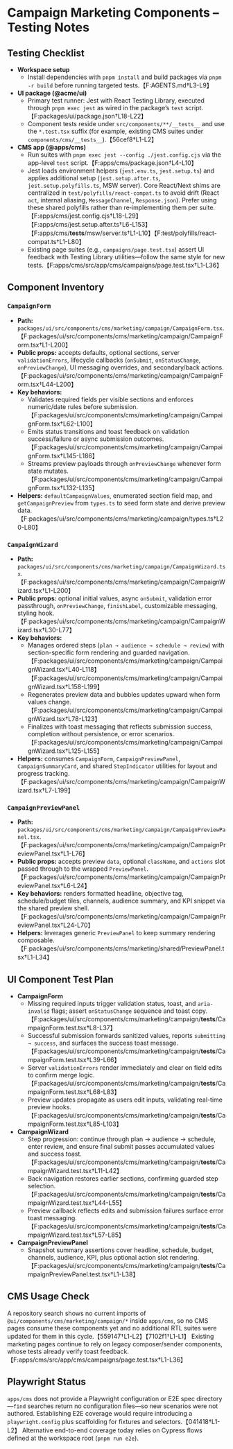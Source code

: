 # Campaign Marketing Components – Testing Notes

## Testing Checklist
- **Workspace setup**
  - Install dependencies with `pnpm install` and build packages via `pnpm -r build` before running targeted tests.【F:AGENTS.md†L3-L9】
- **UI package (@acme/ui)**
  - Primary test runner: Jest with React Testing Library, executed through `pnpm exec jest` as wired in the package’s `test` script.【F:packages/ui/package.json†L18-L22】
  - Component tests reside under `src/components/**/__tests__` and use the `*.test.tsx` suffix (for example, existing CMS suites under `components/cms/__tests__`).【56cef8†L1-L2】
- **CMS app (@apps/cms)**
  - Run suites with `pnpm exec jest --config ./jest.config.cjs` via the app-level `test` script.【F:apps/cms/package.json†L4-L10】
  - Jest loads environment helpers (`jest.env.ts`, `jest.setup.ts`) and applies additional setup (`jest.setup.after.ts`, `jest.setup.polyfills.ts`, MSW server). Core React/Next shims are centralized in `test/polyfills/react-compat.ts` to avoid drift (React `act`, internal aliasing, `MessageChannel`, `Response.json`). Prefer using these shared polyfills rather than re‑implementing them per suite.【F:apps/cms/jest.config.cjs†L18-L29】【F:apps/cms/jest.setup.after.ts†L6-L153】【F:apps/cms/__tests__/msw/server.ts†L1-L10】【F:test/polyfills/react-compat.ts†L1-L80】
  - Existing page suites (e.g., `campaigns/page.test.tsx`) assert UI feedback with Testing Library utilities—follow the same style for new tests.【F:apps/cms/src/app/cms/campaigns/page.test.tsx†L1-L36】

## Component Inventory

### `CampaignForm`
- **Path:** `packages/ui/src/components/cms/marketing/campaign/CampaignForm.tsx`.【F:packages/ui/src/components/cms/marketing/campaign/CampaignForm.tsx†L1-L200】
- **Public props:** accepts defaults, optional sections, server `validationErrors`, lifecycle callbacks (`onSubmit`, `onStatusChange`, `onPreviewChange`), UI messaging overrides, and secondary/back actions.【F:packages/ui/src/components/cms/marketing/campaign/CampaignForm.tsx†L44-L200】
- **Key behaviors:**
  - Validates required fields per visible sections and enforces numeric/date rules before submission.【F:packages/ui/src/components/cms/marketing/campaign/CampaignForm.tsx†L62-L100】
  - Emits status transitions and toast feedback on validation success/failure or async submission outcomes.【F:packages/ui/src/components/cms/marketing/campaign/CampaignForm.tsx†L145-L186】
  - Streams preview payloads through `onPreviewChange` whenever form state mutates.【F:packages/ui/src/components/cms/marketing/campaign/CampaignForm.tsx†L132-L135】
- **Helpers:** `defaultCampaignValues`, enumerated section field map, and `getCampaignPreview` from `types.ts` to seed form state and derive preview data.【F:packages/ui/src/components/cms/marketing/campaign/types.ts†L20-L80】

### `CampaignWizard`
- **Path:** `packages/ui/src/components/cms/marketing/campaign/CampaignWizard.tsx`.【F:packages/ui/src/components/cms/marketing/campaign/CampaignWizard.tsx†L1-L200】
- **Public props:** optional initial values, async `onSubmit`, validation error passthrough, `onPreviewChange`, `finishLabel`, customizable messaging, styling hook.【F:packages/ui/src/components/cms/marketing/campaign/CampaignWizard.tsx†L30-L77】
- **Key behaviors:**
  - Manages ordered steps (`plan → audience → schedule → review`) with section-specific form rendering and guarded navigation.【F:packages/ui/src/components/cms/marketing/campaign/CampaignWizard.tsx†L40-L118】【F:packages/ui/src/components/cms/marketing/campaign/CampaignWizard.tsx†L158-L199】
  - Regenerates preview data and bubbles updates upward when form values change.【F:packages/ui/src/components/cms/marketing/campaign/CampaignWizard.tsx†L78-L123】
  - Finalizes with toast messaging that reflects submission success, completion without persistence, or error scenarios.【F:packages/ui/src/components/cms/marketing/campaign/CampaignWizard.tsx†L125-L155】
- **Helpers:** consumes `CampaignForm`, `CampaignPreviewPanel`, `CampaignSummaryCard`, and shared `StepIndicator` utilities for layout and progress tracking.【F:packages/ui/src/components/cms/marketing/campaign/CampaignWizard.tsx†L7-L199】

### `CampaignPreviewPanel`
- **Path:** `packages/ui/src/components/cms/marketing/campaign/CampaignPreviewPanel.tsx`.【F:packages/ui/src/components/cms/marketing/campaign/CampaignPreviewPanel.tsx†L1-L76】
- **Public props:** accepts preview `data`, optional `className`, and `actions` slot passed through to the wrapped `PreviewPanel`.【F:packages/ui/src/components/cms/marketing/campaign/CampaignPreviewPanel.tsx†L6-L24】
- **Key behaviors:** renders formatted headline, objective tag, schedule/budget tiles, channels, audience summary, and KPI snippet via the shared preview shell.【F:packages/ui/src/components/cms/marketing/campaign/CampaignPreviewPanel.tsx†L24-L70】
- **Helpers:** leverages generic `PreviewPanel` to keep summary rendering composable.【F:packages/ui/src/components/cms/marketing/shared/PreviewPanel.tsx†L1-L34】

## UI Component Test Plan
- **CampaignForm**
  - Missing required inputs trigger validation status, toast, and `aria-invalid` flags; assert `onStatusChange` sequence and toast copy.【F:packages/ui/src/components/cms/marketing/campaign/__tests__/CampaignForm.test.tsx†L8-L37】
  - Successful submission forwards sanitized values, reports `submitting → success`, and surfaces the success toast message.【F:packages/ui/src/components/cms/marketing/campaign/__tests__/CampaignForm.test.tsx†L39-L66】
  - Server `validationErrors` render immediately and clear on field edits to confirm merge logic.【F:packages/ui/src/components/cms/marketing/campaign/__tests__/CampaignForm.test.tsx†L68-L83】
  - Preview updates propagate as users edit inputs, validating real-time preview hooks.【F:packages/ui/src/components/cms/marketing/campaign/__tests__/CampaignForm.test.tsx†L85-L103】
- **CampaignWizard**
  - Step progression: continue through plan → audience → schedule, enter review, and ensure final submit passes accumulated values and success toast.【F:packages/ui/src/components/cms/marketing/campaign/__tests__/CampaignWizard.test.tsx†L11-L42】
  - Back navigation restores earlier sections, confirming guarded step selection.【F:packages/ui/src/components/cms/marketing/campaign/__tests__/CampaignWizard.test.tsx†L44-L55】
  - Preview callback reflects edits and submission failures surface error toast messaging.【F:packages/ui/src/components/cms/marketing/campaign/__tests__/CampaignWizard.test.tsx†L57-L85】
- **CampaignPreviewPanel**
  - Snapshot summary assertions cover headline, schedule, budget, channels, audience, KPI, plus optional action slot rendering.【F:packages/ui/src/components/cms/marketing/campaign/__tests__/CampaignPreviewPanel.test.tsx†L1-L38】

## CMS Usage Check
A repository search shows no current imports of `@ui/components/cms/marketing/campaign/*` inside `apps/cms`, so no CMS pages consume these components yet and no additional RTL suites were updated for them in this cycle.【559147†L1-L2】【7102f1†L1-L1】 Existing marketing pages continue to rely on legacy composer/sender components, whose tests already verify toast feedback.【F:apps/cms/src/app/cms/campaigns/page.test.tsx†L1-L36】

## Playwright Status
`apps/cms` does not provide a Playwright configuration or E2E spec directory—`find` searches return no configuration files—so new scenarios were not authored. Establishing E2E coverage would require introducing a `playwright.config` plus scaffolding for fixtures and selectors.【041418†L1-L2】 Alternative end-to-end coverage today relies on Cypress flows defined at the workspace root (`pnpm run e2e`).
